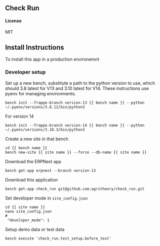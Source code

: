 ## Check Run



#### License

MIT

## Install Instructions
To install this app in a production environemnt 


### Developer setup
Set up a new bench, substitute a path to the python version to use, which should 3.8 latest for V13 and 3.10 latest for V14. These instructions use pyenv for managing environments. 

```
bench init --frappe-branch version-13 {{ bench name }} --python ~/.pyenv/versions/3.8.12/bin/python3
```
For version 14
```
bench init --frappe-branch version-14 {{ bench name }} --python ~/.pyenv/versions/3.10.3/bin/python3
```

Create a new site in that bench
```
cd {{ bench name }}
bench new-site {{ site name }} --force --db-name {{ site name }}
```
Download the ERPNext app
```
bench get-app erpnext --branch version-13
```
Download this application
```
bench get-app check_run git@github.com:agritheory/check_run.git 
```

Set developer mode in `site_config.json`
```
cd {{ site name }}
nano site_config.json
# 
 "developer_mode": 1
```

Setup demo data or test data
```
bench execute 'check_run.test_setup.before_test'
```
